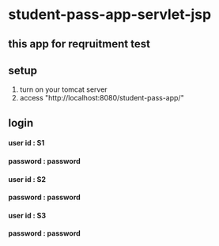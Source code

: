 # student-pass-app-servlet-jsp
## this app for reqruitment test

## setup
1. turn on your tomcat server
2. access "http://localhost:8080/student-pass-app/"

## login
#### user id  : S1
#### password : password
#### user id  : S2
#### password : password
#### user id  : S3
#### password : password
